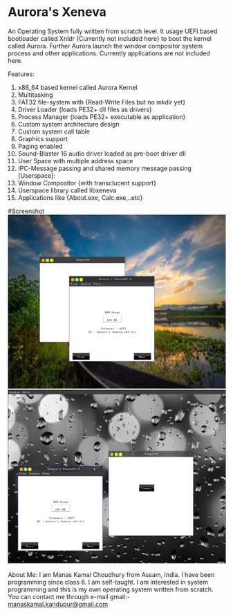 # Aurora's Xeneva
An Operating System fully written from scratch level. It usage UEFI based bootloader called Xnldr {Currently not included here} to boot
the kernel called Aurora. Further Aurora launch the window compositor system process and other applications. Currently applications
are not included here.

Features:
1. x86_64 based kernel called Aurora Kernel
2. Multitasking
3. FAT32 file-system with {Read-Write Files but no mkdir yet}
4. Driver Loader {loads PE32+ dll files as drivers}
5. Process Manager {loads PE32+ executable as application}
6. Custom system architecture design
7. Custom system call table
8. Graphics support
9. Paging enabled
10. Sound-Blaster 16 audio driver loaded as pre-boot driver dll
11. User Space with multiple address space
12. IPC-Message passing and shared memory message passing
[Userspace]:
13. Window Compositor {with transclucent support}
14. Userspace library called libxeneva
15. Applications like {About.exe, Calc.exe,..etc}


#Screenshot
![alt text](https://github.com/manaskamal/aurora-xeneva/blob/master/images/xenevaFocus.jpg?raw=true)
![alt text](https://github.com/manaskamal/aurora-xeneva/blob/master/images/xeneva_transp.jpg?raw=true)

About Me:
I am Manas Kamal Choudhury from Assam, India. I have been programming since class 6. I am self-taught.
I am interested in system programming and this is my own operating system written from scratch. You can 
contact me through e-mail
gmail:- manaskamal.kandupur@gmail.com